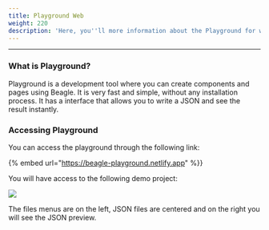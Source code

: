 ```yaml
---
title: Playground Web
weight: 220
description: 'Here, you''ll more information about the Playground for web.'
---
```


---

### What is Playground? 

Playground is a development tool where you can create components and pages using Beagle. It is very fast and simple, without any installation process. It has a interface that allows you to write a JSON and see the result instantly.

### Accessing **Playground**

You can access the playground through the following link: 

{% embed url="https://beagle-playground.netlify.app" %}}

You will have access to the following demo project: 

![](/docs-beagle/image%20%2827%29.png)

The files menus are on the left, JSON files are centered and on the right you will see the JSON preview.
